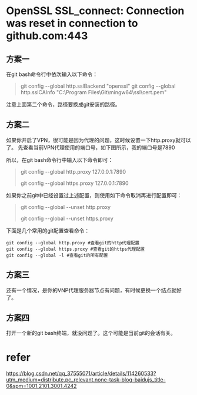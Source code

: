 # OpenSSL SSL_connect: Connection was reset in connection to github.com:443

## 方案一

在git bash命令行中依次输入以下命令：

> git config --global http.sslBackend "openssl"
git config --global http.sslCAInfo "C:\Program Files\Git\mingw64\ssl\cert.pem"

注意上面第二个命令，路径要换成git安装的路径。


## 方案二

如果你开启了VPN，很可能是因为代理的问题，这时候设置一下http.proxy就可以了。
先查看当前VPN代理使用的端口号，如下图所示，我的端口号是7890

所以，在git bash命令行中输入以下命令即可：

> git config --global http.proxy 127.0.0.1:7890
>
> git config --global https.proxy 127.0.0.1:7890



如果你之前git中已经设置过上述配置，则使用如下命令取消再进行配置即可：

> git config --global --unset http.proxy
>
> git config --global --unset https.proxy



下面是几个常用的git配置查看命令：
```
git config --global http.proxy #查看git的http代理配置
git config --global https.proxy #查看git的https代理配置
git config --global -l #查看git的所有配置
```

## 方案三

还有一个情况，是你的VNP代理服务器节点有问题，有时候更换一个结点就好了。


## 方案四

打开一个新的git bash终端，就没问题了。这个可能是当前git的会话有关。


# refer
https://blog.csdn.net/qq_37555071/article/details/114260533?utm_medium=distribute.pc_relevant.none-task-blog-baidujs_title-0&spm=1001.2101.3001.4242

